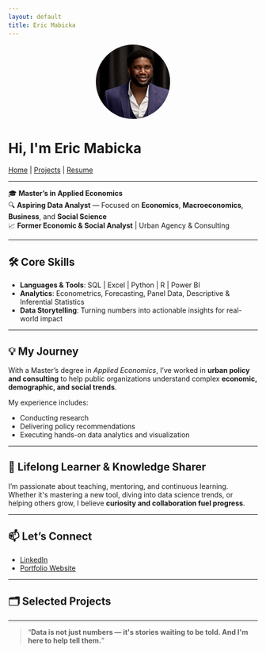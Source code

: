 ```yaml
---
layout: default
title: Eric Mabicka
---
```


<p align="center">
  <img src="profile.jpg" alt="Eric Mabicka" style="width:150px; border-radius:50%;" />
</p>

# Hi, I'm Eric Mabicka

[Home](https://ericmabicka.github.io) | [Projects](#projects) | [Resume](resume.pdf)

---

🎓 **Master’s in Applied Economics**  
🔍 **Aspiring Data Analyst** — Focused on **Economics**, **Macroeconomics**, **Business**, and **Social Science**  
📈 **Former Economic & Social Analyst** | Urban Agency & Consulting

---

## 🛠️ Core Skills

- **Languages & Tools**: SQL | Excel | Python | R | Power BI  
- **Analytics**: Econometrics, Forecasting, Panel Data, Descriptive & Inferential Statistics  
- **Data Storytelling**: Turning numbers into actionable insights for real-world impact  

---

## 💡 My Journey

With a Master’s degree in *Applied Economics*, I’ve worked in **urban policy and consulting** to help public organizations understand complex **economic, demographic, and social trends**.

My experience includes:  
- Conducting research  
- Delivering policy recommendations  
- Executing hands-on data analytics and visualization

---

## 🌱 Lifelong Learner & Knowledge Sharer

I’m passionate about teaching, mentoring, and continuous learning.  
Whether it's mastering a new tool, diving into data science trends, or helping others grow, I believe **curiosity and collaboration fuel progress**.

---

## 📫 Let’s Connect

- [LinkedIn](https://www.linkedin.com/in/ericmabicka/)  
- [Portfolio Website](https://ericmabicka.github.io)

---

## 🗂️ Selected Projects

<!-- Add your projects here -->

---

> “**Data is not just numbers — it's stories waiting to be told. And I'm here to help tell them.**”

